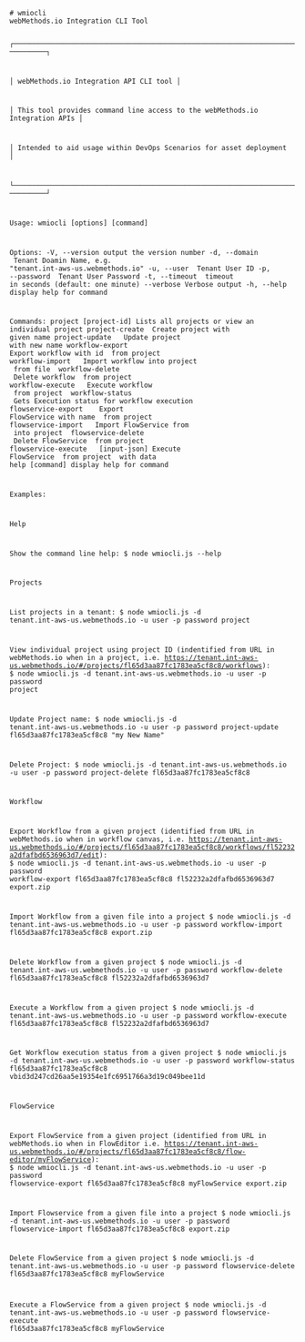 <code>
# wmiocli
webMethods.io Integration CLI Tool

┌──────────────────────────────────────────────────────────────────────────────┐
  
│ webMethods.io Integration API CLI tool                                       │
  
│ This tool provides command line access to the webMethods.io Integration APIs │
  
│ Intended to aid usage within DevOps Scenarios for asset deployment           │
  
└──────────────────────────────────────────────────────────────────────────────┘
  

Usage: wmiocli [options] [command]

Options:
  -V, --version                                              output the version number
  -d, --domain <tenantDomain>                                Tenant Doamin Name, e.g.
                                                             "tenant.int-aws-us.webmethods.io"
  -u, --user <userid>                                        Tenant User ID
  -p, --password <password>                                  Tenant User Password
  -t, --timeout <delay>                                      timeout in seconds (default: one minute)
  --verbose                                                  Verbose output
  -h, --help                                                 display help for command

Commands:
  project [project-id]                                       Lists all projects or view an individual project
  project-create <project-name>                              Create project with given name
  project-update <project-id> <project-name>                 Update project with new name
  workflow-export <project-id> <workflow-id> <filename>      Export workflow with id <workflow-id> from project
                                                             <project-id>
  workflow-import <project-id> <filename>                    Import workflow into project <project-id> from file
                                                             <filename>
  workflow-delete <project-id> <workflow-id>                 Delete workflow <workflow-id> from project
                                                             <project-id>
  workflow-execute <project-id> <workflow-id>                Execute workflow <workflow-id> from project
                                                             <project-id>
  workflow-status <project-id> <run-id>                      Gets Execution status for workflow execution <run-id>
  flowservice-export <project-id> <flow-name> <file-name>    Export FlowService with name <flow-name> from project
                                                             <project-id>
  flowservice-import <project-id> <filename>                 Import FlowService from <filename> into project
                                                             <project-id>
  flowservice-delete <project-id> <flow-name>                Delete FlowService <flow-name> from project
                                                             <project-id>
  flowservice-execute <project-id> <flow-name> [input-json]  Execute FlowService <flow-name> from project
                                                             <project-id> with data <input-json>
  help [command]                                             display help for command


Examples:

  Help

  Show the command line help:
    $ node wmiocli.js --help


  Projects

  List projects in a tenant:
  $ node wmiocli.js -d tenant.int-aws-us.webmethods.io -u user -p password project

  View individual project using project ID (indentified from URL in webMethods.io when in a project, i.e. https://tenant.int-aws-us.webmethods.io/#/projects/fl65d3aa87fc1783ea5cf8c8/workflows):
  $ node wmiocli.js
    -d tenant.int-aws-us.webmethods.io
    -u user
    -p password
    project

  Update Project name:
  $ node wmiocli.js
    -d tenant.int-aws-us.webmethods.io
    -u user
    -p password
    project-update fl65d3aa87fc1783ea5cf8c8 "my New Name"

  Delete Project:
  $ node wmiocli.js
    -d tenant.int-aws-us.webmethods.io
    -u user
    -p password
    project-delete fl65d3aa87fc1783ea5cf8c8


  Workflow

  Export Workflow from a given project (identified from URL in webMethods.io when in workflow canvas,
  i.e. https://tenant.int-aws-us.webmethods.io/#/projects/fl65d3aa87fc1783ea5cf8c8/workflows/fl52232a2dfafbd6536963d7/edit):
  $ node wmiocli.js
    -d tenant.int-aws-us.webmethods.io
    -u user
    -p password
    workflow-export fl65d3aa87fc1783ea5cf8c8 fl52232a2dfafbd6536963d7 export.zip

  Import Workflow from a given file into a project
  $ node wmiocli.js
    -d tenant.int-aws-us.webmethods.io
    -u user
    -p password
    workflow-import fl65d3aa87fc1783ea5cf8c8 export.zip

  Delete Workflow from a given project
  $ node wmiocli.js
    -d tenant.int-aws-us.webmethods.io
    -u user
    -p password
    workflow-delete fl65d3aa87fc1783ea5cf8c8 fl52232a2dfafbd6536963d7

  Execute a Workflow from a given project
  $ node wmiocli.js
    -d tenant.int-aws-us.webmethods.io
    -u user
    -p password
    workflow-execute fl65d3aa87fc1783ea5cf8c8 fl52232a2dfafbd6536963d7

  Get Workflow execution status from a given project
  $ node wmiocli.js
    -d tenant.int-aws-us.webmethods.io
    -u user
    -p password
    workflow-status fl65d3aa87fc1783ea5cf8c8 vbid3d247cd26aa5e19354e1fc6951766a3d19c049bee11d


  FlowService

  Export FlowService from a given project (identified from URL in webMethods.io when in FlowEditor
  i.e. https://tenant.int-aws-us.webmethods.io/#/projects/fl65d3aa87fc1783ea5cf8c8/flow-editor/myFlowService):
  $ node wmiocli.js
    -d tenant.int-aws-us.webmethods.io
    -u user
    -p password
    flowservice-export fl65d3aa87fc1783ea5cf8c8 myFlowService export.zip

  Import Flowservice from a given file into a project
  $ node wmiocli.js
    -d tenant.int-aws-us.webmethods.io
    -u user
    -p password
    flowservice-import fl65d3aa87fc1783ea5cf8c8 export.zip

  Delete FlowService from a given project
  $ node wmiocli.js
    -d tenant.int-aws-us.webmethods.io
    -u user
    -p password
    flowservice-delete fl65d3aa87fc1783ea5cf8c8 myFlowService

  Execute a FlowService from a given project
  $ node wmiocli.js
    -d tenant.int-aws-us.webmethods.io
    -u user
    -p password
    flowservice-execute fl65d3aa87fc1783ea5cf8c8 myFlowService
</code>
